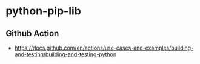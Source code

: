 # python-pip-lib

## Github Action

- https://docs.github.com/en/actions/use-cases-and-examples/building-and-testing/building-and-testing-python
